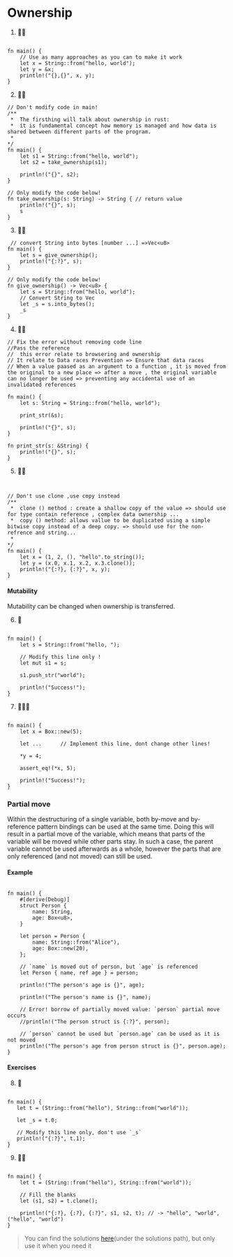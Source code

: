 # Ownership

1. 🌟🌟

```rust,editable

fn main() {
    // Use as many approaches as you can to make it work
    let x = String::from("hello, world");
    let y = &x;
    println!("{},{}", x, y);
}
```

2. 🌟🌟

```rust,editable
// Don't modify code in main!
/**
 *  The firsthing will talk about ownership in rust:
 *  it is fundamental concept how memory is managed and how data is shared between different parts of the program.
 *
*/
fn main() {
    let s1 = String::from("hello, world");
    let s2 = take_ownership(s1);

    println!("{}", s2);
}

// Only modify the code below!
fn take_ownership(s: String) -> String { // return value
    println!("{}", s);
    s
}
```

3. 🌟🌟

```rust,editable
 // convert String into bytes [number ...] =>Vec<u8>
fn main() {
    let s = give_ownership();
    println!("{:?}", s);
}

// Only modify the code below!
fn give_ownership() -> Vec<u8> {
    let s = String::from("hello, world");
    // Convert String to Vec
    let _s = s.into_bytes();
    _s
}

```

4. 🌟🌟

```rust,editable
// Fix the error without removing code line
//Pass the reference
//  this error relate to browsering and ownership
// It relate to Data races Prevention => Ensure that data races
// When a value paased as an argument to a function , it is moved from the original to a new place => after a move , the original variable can no longer be used => preventing any accidental use of an invalidated references

fn main() {
    let s: String = String::from("hello, world");

    print_str(&s);

    println!("{}", s);
}

fn print_str(s: &String) {
    println!("{}", s);
}

```

5. 🌟🌟

```rust,editable


// Don't use clone ,use copy instead
/**
 *  clone () method : create a shallow copy of the value => should use for type contain reference , complex data ownership ...
 *  copy () method: allows vallue to be duplicated using a simple bitwise copy instead of a deep copy. => should use for the non-refrence and string...
 *
*/
fn main() {
    let x = (1, 2, (), "hello".to_string());
    let y = (x.0, x.1, x.2, x.3.clone());
    println!("{:?}, {:?}", x, y);
}

```

#### Mutability

Mutability can be changed when ownership is transferred.

6. 🌟

```rust,editable

fn main() {
    let s = String::from("hello, ");

    // Modify this line only !
    let mut s1 = s;

    s1.push_str("world");

    println!("Success!");
}
```

7. 🌟🌟🌟

```rust,editable

fn main() {
    let x = Box::new(5);

    let ...      // Implement this line, dont change other lines!

    *y = 4;

    assert_eq!(*x, 5);

    println!("Success!");
}
```

### Partial move

Within the destructuring of a single variable, both by-move and by-reference pattern bindings can be used at the same time. Doing this will result in a partial move of the variable, which means that parts of the variable will be moved while other parts stay. In such a case, the parent variable cannot be used afterwards as a whole, however the parts that are only referenced (and not moved) can still be used.

#### Example

```rust,editable

fn main() {
    #[derive(Debug)]
    struct Person {
        name: String,
        age: Box<u8>,
    }

    let person = Person {
        name: String::from("Alice"),
        age: Box::new(20),
    };

    // `name` is moved out of person, but `age` is referenced
    let Person { name, ref age } = person;

    println!("The person's age is {}", age);

    println!("The person's name is {}", name);

    // Error! borrow of partially moved value: `person` partial move occurs
    //println!("The person struct is {:?}", person);

    // `person` cannot be used but `person.age` can be used as it is not moved
    println!("The person's age from person struct is {}", person.age);
}
```

#### Exercises

8. 🌟

```rust,editable

fn main() {
   let t = (String::from("hello"), String::from("world"));

   let _s = t.0;

   // Modify this line only, don't use `_s`
   println!("{:?}", t.1);
}
```

9. 🌟🌟

```rust,editable

fn main() {
    let t = (String::from("hello"), String::from("world"));

    // Fill the blanks
    let (s1, s2) = t.clone();

    println!("{:?}, {:?}, {:?}", s1, s2, t); // -> "hello", "world", ("hello", "world")
}
```

> You can find the solutions [here](https://github.com/sunface/rust-by-practice/blob/master/solutions/ownership/ownership.md)(under the solutions path), but only use it when you need it
